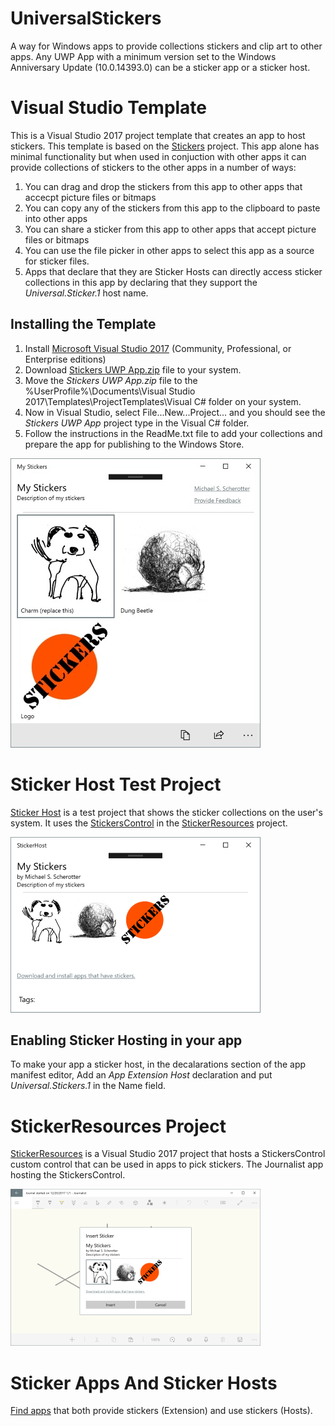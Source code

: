 # UniversalStickers
A way for Windows apps to provide collections stickers and clip art to other apps.  Any UWP App with a minimum version set to the Windows Anniversary Update (10.0.14393.0) can be a sticker app or a sticker host.

# Visual Studio Template
This is a Visual Studio 2017 project template that creates an app to host stickers.  This template is based on the [Stickers](Source/Stickers) project. This app alone has minimal functionality but when used in conjuction with other apps it can provide collections of stickers to the other apps in a number of ways:
1. You can drag and drop the stickers from this app to other apps that accecpt picture files or bitmaps
2. You can copy any of the stickers from this app to the clipboard to paste into other apps
3. You can share a sticker from this app to other apps that accept picture files or bitmaps
4. You can use the file picker in other apps to select this app as a source for sticker files.
5. Apps that declare that they are Sticker Hosts can directly access sticker collections in this app by declaring that they support the *Universal.Sticker.1* host name.

## Installing the Template
1. Install [Microsoft Visual Studio 2017](https://www.visualstudio.com/downloads/) (Community, Professional, or Enterprise editions)
2. Download [Stickers UWP App.zip](https://github.com/mscherotter/UniversalStickers/blob/master/Stickers%20UWP%20App.zip) file to your system.
3. Move the *Stickers UWP App.zip* file to the %UserProfile%\Documents\Visual Studio 2017\Templates\ProjectTemplates\Visual C# folder on your system.
4. Now in Visual Studio, select File...New...Project... and you should see the *Stickers UWP App* project type in the Visual C# folder.
5. Follow the instructions in the ReadMe.txt file to add your collections and prepare the app for publishing to the Windows Store.

![Sticker UWP App Template](Assets/__PreviewImage.jpg)

# Sticker Host Test Project
[Sticker Host](Source/StickerHost) is a test project that shows the sticker collections on the user's system.  It uses the [StickersControl](Source/StickerResources/StickersControl.cs) in the [StickerResources](Source/StickerResources) project.

![Sticker Host Test App](Assets/StickerHost.png)

## Enabling Sticker Hosting in your app
To make your app a sticker host, in the decalarations section of the app manifest editor, Add an *App Extension Host* declaration and put *Universal.Stickers.1* in the Name field.

# StickerResources Project
[StickerResources](Source/StickerResources) is a Visual Studio 2017 project that hosts a StickersControl custom control that can be used in apps to pick stickers.
The Journalist app hosting the StickersControl.

![Journalist with the StickersControl](Assets/Journalist.png)
# Sticker Apps And Sticker Hosts
[Find apps](StickerApps.md) that both provide stickers (Extension) and use stickers (Hosts).

